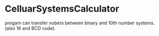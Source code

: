 # CelluarSystemsCalculator
progam can transfer nubers between binary and 10th number systems. (also 16 and BCD code).
